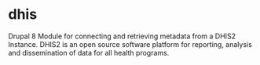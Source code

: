 # dhis
Drupal 8 Module for connecting and retrieving metadata from a DHIS2 Instance. DHIS2 is an open source software platform 
for reporting, analysis and dissemination of data for all health programs.
